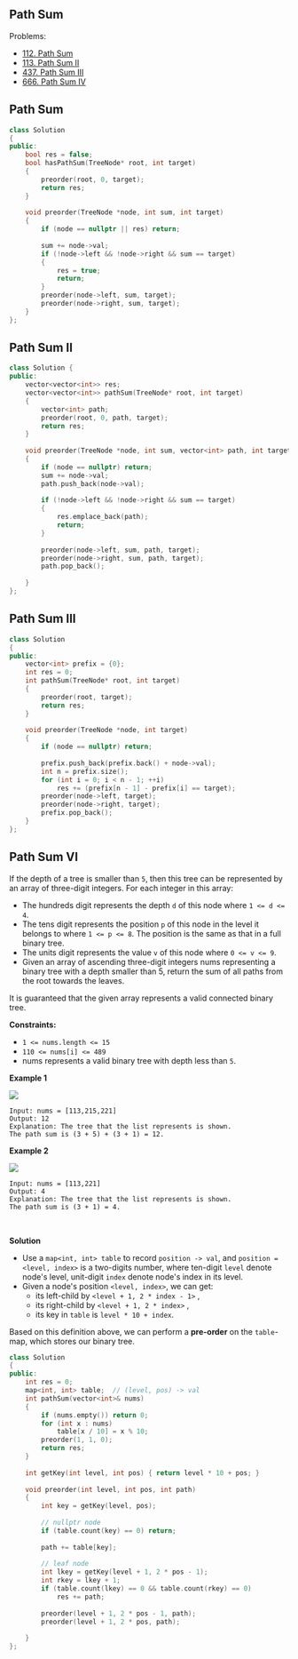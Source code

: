 ## Path Sum

Problems:

- [112. Path Sum](https://leetcode.com/problems/path-sum/)
- [113. Path Sum II](https://leetcode.com/problems/path-sum-ii/)
- [437. Path Sum III](https://leetcode.com/problems/path-sum-iii/)
- [666. Path Sum IV](https://leetcode-cn.com/problems/path-sum-iv/)



## Path Sum

```cpp
class Solution 
{
public:
    bool res = false;
    bool hasPathSum(TreeNode* root, int target) 
    {
        preorder(root, 0, target);
        return res;
    }
    
    void preorder(TreeNode *node, int sum, int target)
    {
        if (node == nullptr || res) return;
        
        sum += node->val;
        if (!node->left && !node->right && sum == target)
        {
            res = true;
            return;
        }
        preorder(node->left, sum, target);
        preorder(node->right, sum, target);
    }
};
```





## Path Sum II

```cpp
class Solution {
public:
    vector<vector<int>> res;
    vector<vector<int>> pathSum(TreeNode* root, int target) 
    {
        vector<int> path;
        preorder(root, 0, path, target);
        return res;
    }
    
    void preorder(TreeNode *node, int sum, vector<int> path, int target)
    {
        if (node == nullptr) return;
        sum += node->val;
        path.push_back(node->val);
        
        if (!node->left && !node->right && sum == target)
        {
            res.emplace_back(path);
            return;
        }
        
        preorder(node->left, sum, path, target);
        preorder(node->right, sum, path, target);
        path.pop_back();
        
    }
};
```



## Path Sum III

```cpp
class Solution 
{
public:
    vector<int> prefix = {0};
    int res = 0;
    int pathSum(TreeNode* root, int target) 
    {
        preorder(root, target);
        return res;
    }
    
    void preorder(TreeNode *node, int target)
    {
        if (node == nullptr) return;
        
        prefix.push_back(prefix.back() + node->val);
        int n = prefix.size();
        for (int i = 0; i < n - 1; ++i)
            res += (prefix[n - 1] - prefix[i] == target);
        preorder(node->left, target);
        preorder(node->right, target);
        prefix.pop_back();
    }
};
```





## Path Sum VI

If the depth of a tree is smaller than `5`, then this tree can be represented by an array of three-digit integers. For each integer in this array:

- The hundreds digit represents the depth `d` of this node where `1 <= d <= 4`.
- The tens digit represents the position `p` of this node in the level it belongs to where `1 <= p <= 8`. The position is the same as that in a full binary tree.
- The units digit represents the value `v` of this node where `0 <= v <= 9`.
- Given an array of ascending three-digit integers nums representing a binary tree with a depth smaller than 5, return the sum of all paths from the root towards the leaves.

It is guaranteed that the given array represents a valid connected binary tree.

**Constraints:**

- `1 <= nums.length <= 15`
- `110 <= nums[i] <= 489`
- nums represents a valid binary tree with depth less than `5`.



**Example 1**

<img src="https://assets.leetcode.com/uploads/2021/04/30/pathsum4-1-tree.jpg" />

```
Input: nums = [113,215,221]
Output: 12
Explanation: The tree that the list represents is shown.
The path sum is (3 + 5) + (3 + 1) = 12.
```

**Example 2**

<img src="https://assets.leetcode.com/uploads/2021/04/30/pathsum4-2-tree.jpg" />

```
Input: nums = [113,221]
Output: 4
Explanation: The tree that the list represents is shown. 
The path sum is (3 + 1) = 4.
```

<br/>

**Solution**

- Use a `map<int, int> table` to record `position -> val`, and `position = <level, index>` is a two-digits number, where ten-digit `level` denote node's level, unit-digit `index` denote node's index in its level.
- Given a node's position `<level, index>`, we can get:
  - its left-child by `<level + 1, 2 * index - 1>` , 
  - its right-child by `<level + 1, 2 * index>` , 
  - its key in `table` is `level * 10 + index`.

Based on this definition above, we can perform a **pre-order** on the `table`-map, which stores our binary tree.

```cpp
class Solution
{
public:
    int res = 0;
    map<int, int> table;  // (level, pos) -> val
    int pathSum(vector<int>& nums) 
    {
        if (nums.empty()) return 0;
        for (int x : nums)
            table[x / 10] = x % 10;
        preorder(1, 1, 0);
        return res;
    }
    
    int getKey(int level, int pos) { return level * 10 + pos; }
    
    void preorder(int level, int pos, int path)
    {
        int key = getKey(level, pos);
        
        // nullptr node
        if (table.count(key) == 0) return;
        
        path += table[key];
        
        // leaf node
        int lkey = getKey(level + 1, 2 * pos - 1);
        int rkey = lkey + 1;
        if (table.count(lkey) == 0 && table.count(rkey) == 0)
            res += path;
        
        preorder(level + 1, 2 * pos - 1, path);
        preorder(level + 1, 2 * pos, path);
        
    }
};
```

